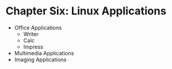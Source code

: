 # Chapter Six: Linux Applications

- Office Applications
  - Writer
  - Calc
  - Impress
- Multimedia Applications
- Imaging Applications
